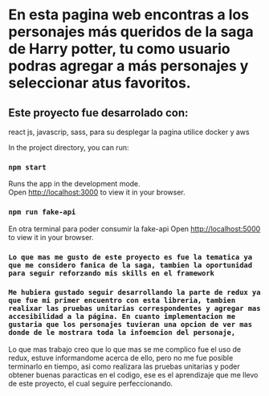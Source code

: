 # En esta pagina web encontras a los personajes más queridos de la saga de Harry potter, tu como usuario podras agregar a más personajes y seleccionar atus favoritos.


## Este proyecto fue desarrolado con:
react  js, javascrip, sass, para su desplegar la pagina utilice docker y aws

In the project directory, you can run:

### `npm start`

Runs the app in the development mode.\
Open [http://localhost:3000](http://localhost:3000) to view it in your browser.

### `npm run fake-api `
En otra terminal para poder consumir la fake-api
Open [http://localhost:5000](http://localhost:3000) to view it in your browser.

### `Lo que mas me gusto de este proyecto es fue la tematica ya que me considero fanica de la saga, tambien la oportunidad para seguir reforzando mis skills en el framework`


### `Me hubiera gustado seguir desarrollando la parte de redux ya que fue mi primer encuentro con esta libreria, tambien realixar las pruebas unitarias correspondentes y agregar mas accesibilidad a la página. En cuanto implementacion me gustaria que los personajes tuvieran una opcion de ver mas donde de le mostrara toda la infoemcion del personaje,`

Lo que mas trabajo creo que lo que mas se me complico fue el uso de redux, estuve informandome acerca de ello, pero no me fue posible terminarlo en tiempo, asi como realizara las pruebas unitarias y poder obtener buenas paracticas en el codigo, ese es el aprendizaje que me  llevo de este proyecto, el cual seguire perfeccionando.

